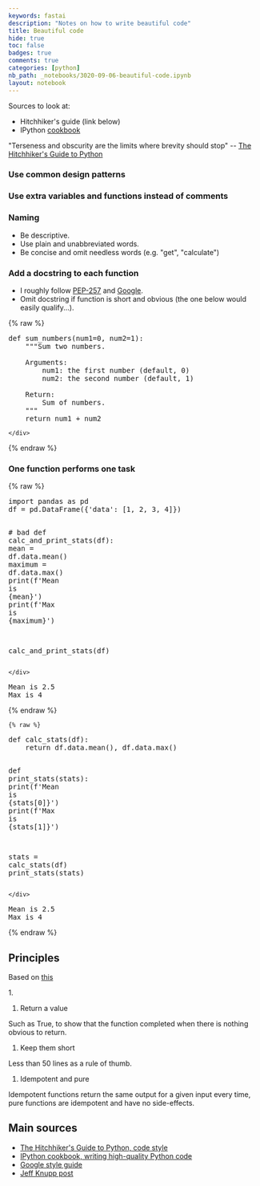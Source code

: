 ```yaml
---
keywords: fastai
description: "Notes on how to write beautiful code"
title: Beautiful code
hide: true
toc: false
badges: true
comments: true
categories: [python]
nb_path: _notebooks/3020-09-06-beautiful-code.ipynb
layout: notebook
---
```


<!--
#################################################
### THIS FILE WAS AUTOGENERATED! DO NOT EDIT! ###
#################################################
# file to edit: _notebooks/3020-09-06-beautiful-code.ipynb
-->

<div class="container" id="notebook-container">
        
<div class="cell border-box-sizing text_cell rendered"><div class="inner_cell">
<div class="text_cell_render border-box-sizing rendered_html">
<p>Sources to look at:</p>
<ul>
<li>Hitchhiker's guide (link below)</li>
<li>IPython <a href="https://github.com/ipython-books/cookbook-2nd/blob/master/chapter02_best_practices/07_high_quality.md">cookbook</a></li>
</ul>

</div>
</div>
</div>
<div class="cell border-box-sizing text_cell rendered"><div class="inner_cell">
<div class="text_cell_render border-box-sizing rendered_html">
<p>"Terseness and obscurity are the limits where brevity should stop" -- <a href="https://docs.python-guide.org/writing/structure/">The Hitchhiker's Guide to Python</a></p>

</div>
</div>
</div>
<div class="cell border-box-sizing text_cell rendered"><div class="inner_cell">
<div class="text_cell_render border-box-sizing rendered_html">
<h3 id="Use-common-design-patterns">Use common design patterns<a class="anchor-link" href="#Use-common-design-patterns"> </a></h3>
</div>
</div>
</div>
<div class="cell border-box-sizing text_cell rendered"><div class="inner_cell">
<div class="text_cell_render border-box-sizing rendered_html">
<h3 id="Use-extra-variables-and-functions-instead-of-comments">Use extra variables and functions instead of comments<a class="anchor-link" href="#Use-extra-variables-and-functions-instead-of-comments"> </a></h3>
</div>
</div>
</div>
<div class="cell border-box-sizing text_cell rendered"><div class="inner_cell">
<div class="text_cell_render border-box-sizing rendered_html">
<h3 id="Naming">Naming<a class="anchor-link" href="#Naming"> </a></h3><ul>
<li>Be descriptive.</li>
<li>Use plain and unabbreviated words.</li>
<li>Be concise and omit needless words (e.g. "get", "calculate")</li>
</ul>

</div>
</div>
</div>
<div class="cell border-box-sizing text_cell rendered"><div class="inner_cell">
<div class="text_cell_render border-box-sizing rendered_html">
<h3 id="Add-a-docstring-to-each-function">Add a docstring to each function<a class="anchor-link" href="#Add-a-docstring-to-each-function"> </a></h3><ul>
<li>I roughly follow <a href="https://www.python.org/dev/peps/pep-0257/">PEP-257</a> and <a href="https://google.github.io/styleguide/pyguide.html#38-comments-and-docstrings">Google</a>.</li>
<li>Omit docstring if function is short and obvious (the one below would easily qualify...).</li>
</ul>

</div>
</div>
</div>
    {% raw %}
    
<div class="cell border-box-sizing code_cell rendered">
<div class="input">

<div class="inner_cell">
    <div class="input_area">
<div class=" highlight hl-ipython3"><pre><span></span><span class="k">def</span> <span class="nf">sum_numbers</span><span class="p">(</span><span class="n">num1</span><span class="o">=</span><span class="mi">0</span><span class="p">,</span> <span class="n">num2</span><span class="o">=</span><span class="mi">1</span><span class="p">):</span>
    <span class="sd">&quot;&quot;&quot;Sum two numbers.</span>
<span class="sd">    </span>
<span class="sd">    Arguments:</span>
<span class="sd">        num1: the first number (default, 0)</span>
<span class="sd">        num2: the second number (default, 1)</span>
<span class="sd">    </span>
<span class="sd">    Return:</span>
<span class="sd">        Sum of numbers.</span>
<span class="sd">    &quot;&quot;&quot;</span>
    <span class="k">return</span> <span class="n">num1</span> <span class="o">+</span> <span class="n">num2</span>
</pre></div>

    </div>
</div>
</div>

</div>
    {% endraw %}

<div class="cell border-box-sizing text_cell rendered"><div class="inner_cell">
<div class="text_cell_render border-box-sizing rendered_html">
<h3 id="One-function-performs-one-task">One function performs one task<a class="anchor-link" href="#One-function-performs-one-task"> </a></h3>
</div>
</div>
</div>
    {% raw %}
    
<div class="cell border-box-sizing code_cell rendered">
<div class="input">

<div class="inner_cell">
    <div class="input_area">
<div class=" highlight hl-ipython3"><pre><span></span><span class="kn">import</span> <span class="nn">pandas</span> <span class="k">as</span> <span class="nn">pd</span>
<span class="n">df</span> <span class="o">=</span> <span class="n">pd</span><span class="o">.</span><span class="n">DataFrame</span><span class="p">({</span><span class="s1">&#39;data&#39;</span><span class="p">:</span> <span class="p">[</span><span class="mi">1</span><span class="p">,</span> <span class="mi">2</span><span class="p">,</span> <span class="mi">3</span><span class="p">,</span> <span class="mi">4</span><span class="p">]})</span>

<span class="c1"># bad</span>
<span class="k">def</span> <span class="nf">calc_and_print_stats</span><span class="p">(</span><span class="n">df</span><span class="p">):</span>
    <span class="n">mean</span> <span class="o">=</span> <span class="n">df</span><span class="o">.</span><span class="n">data</span><span class="o">.</span><span class="n">mean</span><span class="p">()</span>
    <span class="n">maximum</span> <span class="o">=</span> <span class="n">df</span><span class="o">.</span><span class="n">data</span><span class="o">.</span><span class="n">max</span><span class="p">()</span>
    <span class="nb">print</span><span class="p">(</span><span class="sa">f</span><span class="s1">&#39;Mean is </span><span class="si">{</span><span class="n">mean</span><span class="si">}</span><span class="s1">&#39;</span><span class="p">)</span>
    <span class="nb">print</span><span class="p">(</span><span class="sa">f</span><span class="s1">&#39;Max is </span><span class="si">{</span><span class="n">maximum</span><span class="si">}</span><span class="s1">&#39;</span><span class="p">)</span>
    
<span class="n">calc_and_print_stats</span><span class="p">(</span><span class="n">df</span><span class="p">)</span>
</pre></div>

    </div>
</div>
</div>

<div class="output_wrapper">
<div class="output">

<div class="output_area">

<div class="output_subarea output_stream output_stdout output_text">
<pre>Mean is 2.5
Max is 4
</pre>
</div>
</div>

</div>
</div>

</div>
    {% endraw %}

    {% raw %}
    
<div class="cell border-box-sizing code_cell rendered">
<div class="input">

<div class="inner_cell">
    <div class="input_area">
<div class=" highlight hl-ipython3"><pre><span></span><span class="k">def</span> <span class="nf">calc_stats</span><span class="p">(</span><span class="n">df</span><span class="p">):</span>
    <span class="k">return</span> <span class="n">df</span><span class="o">.</span><span class="n">data</span><span class="o">.</span><span class="n">mean</span><span class="p">(),</span> <span class="n">df</span><span class="o">.</span><span class="n">data</span><span class="o">.</span><span class="n">max</span><span class="p">()</span>

<span class="k">def</span> <span class="nf">print_stats</span><span class="p">(</span><span class="n">stats</span><span class="p">):</span>
    <span class="nb">print</span><span class="p">(</span><span class="sa">f</span><span class="s1">&#39;Mean is </span><span class="si">{</span><span class="n">stats</span><span class="p">[</span><span class="mi">0</span><span class="p">]</span><span class="si">}</span><span class="s1">&#39;</span><span class="p">)</span>
    <span class="nb">print</span><span class="p">(</span><span class="sa">f</span><span class="s1">&#39;Max is </span><span class="si">{</span><span class="n">stats</span><span class="p">[</span><span class="mi">1</span><span class="p">]</span><span class="si">}</span><span class="s1">&#39;</span><span class="p">)</span>   

<span class="n">stats</span> <span class="o">=</span> <span class="n">calc_stats</span><span class="p">(</span><span class="n">df</span><span class="p">)</span>
<span class="n">print_stats</span><span class="p">(</span><span class="n">stats</span><span class="p">)</span>
</pre></div>

    </div>
</div>
</div>

<div class="output_wrapper">
<div class="output">

<div class="output_area">

<div class="output_subarea output_stream output_stdout output_text">
<pre>Mean is 2.5
Max is 4
</pre>
</div>
</div>

</div>
</div>

</div>
    {% endraw %}

<div class="cell border-box-sizing text_cell rendered"><div class="inner_cell">
<div class="text_cell_render border-box-sizing rendered_html">
<h2 id="Principles">Principles<a class="anchor-link" href="#Principles"> </a></h2>
</div>
</div>
</div>
<div class="cell border-box-sizing text_cell rendered"><div class="inner_cell">
<div class="text_cell_render border-box-sizing rendered_html">
<p>Based on <a href="https://code.tutsplus.com/tutorials/3-key-software-principles-you-must-understand--net-25161">this</a></p>
<p>1.</p>

</div>
</div>
</div>
<div class="cell border-box-sizing text_cell rendered"><div class="inner_cell">
<div class="text_cell_render border-box-sizing rendered_html">
<ol>
<li>Return a value</li>
</ol>

</div>
</div>
</div>
<div class="cell border-box-sizing text_cell rendered"><div class="inner_cell">
<div class="text_cell_render border-box-sizing rendered_html">
<p>Such as True, to show that the function completed when there is nothing obvious to return.</p>

</div>
</div>
</div>
<div class="cell border-box-sizing text_cell rendered"><div class="inner_cell">
<div class="text_cell_render border-box-sizing rendered_html">
<ol>
<li>Keep them short</li>
</ol>

</div>
</div>
</div>
<div class="cell border-box-sizing text_cell rendered"><div class="inner_cell">
<div class="text_cell_render border-box-sizing rendered_html">
<p>Less than 50 lines as a rule of thumb.</p>

</div>
</div>
</div>
<div class="cell border-box-sizing text_cell rendered"><div class="inner_cell">
<div class="text_cell_render border-box-sizing rendered_html">
<ol>
<li>Idempotent and pure</li>
</ol>

</div>
</div>
</div>
<div class="cell border-box-sizing text_cell rendered"><div class="inner_cell">
<div class="text_cell_render border-box-sizing rendered_html">
<p>Idempotent functions return the same output for a given input every time, pure functions are idempotent and have no side-effects.</p>

</div>
</div>
</div>
<div class="cell border-box-sizing text_cell rendered"><div class="inner_cell">
<div class="text_cell_render border-box-sizing rendered_html">
<h2 id="Main-sources">Main sources<a class="anchor-link" href="#Main-sources"> </a></h2><ul>
<li><a href="https://docs.python-guide.org/writing/style/#code-style">The Hitchhiker's Guide to Python, code style</a></li>
<li><a href="https://github.com/ipython-books/cookbook-2nd/blob/master/chapter02_best_practices/07_high_quality.md">IPython cookbook, writing high-quality Python code</a></li>
<li><a href="https://google.github.io/styleguide/pyguide.html">Google style guide</a></li>
<li><a href="https://jeffknupp.com/blog/2018/10/11/write-better-python-functions/">Jeff Knupp post</a></li>
</ul>

</div>
</div>
</div>
</div>
 

